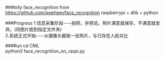 ###lolly
face_recognition from https://github.com/ageitgey/face_recognition
raspberrypi + dlib + python    

###Progress
1.信息采集阶段----拍照，并预览。照片满意就保存，不满意就舍弃。(将图片放到指定文件夹)  
2.系统正式开始----从摄像头截取一张照片，与已存在人脸对比  

###Run
cd CML  
python3 face_recognition_on_raspi.py  
